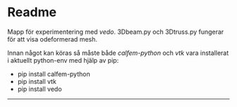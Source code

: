 # Readme

Mapp för experimentering med *vedo*. 3Dbeam.py och 3Dtruss.py fungerar för att visa odeformerad mesh.

Innan något kan köras så måste både *calfem-python* och *vtk* vara installerat i aktuellt python-env med hjälp av pip:

- pip install calfem-python
- pip install vtk
- pip install vedo

------


